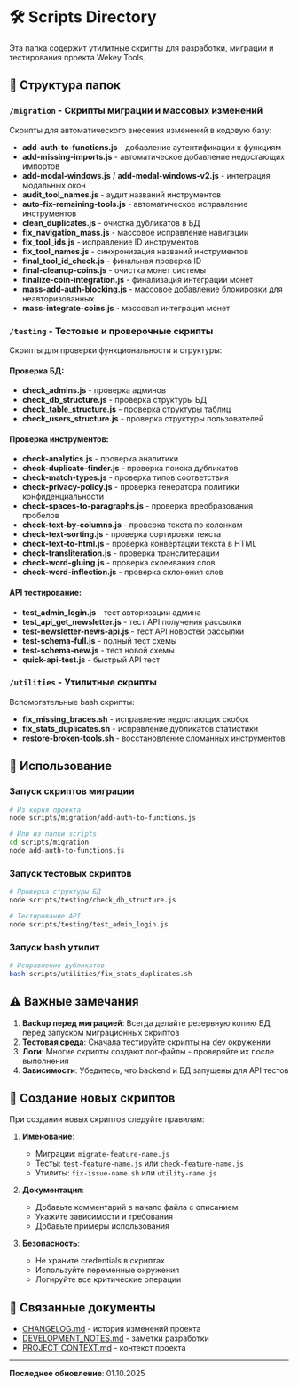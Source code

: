 # 🛠️ Scripts Directory

Эта папка содержит утилитные скрипты для разработки, миграции и тестирования проекта Wekey Tools.

## 📁 Структура папок

### `/migration` - Скрипты миграции и массовых изменений
Скрипты для автоматического внесения изменений в кодовую базу:

- **add-auth-to-functions.js** - добавление аутентификации к функциям
- **add-missing-imports.js** - автоматическое добавление недостающих импортов
- **add-modal-windows.js** / **add-modal-windows-v2.js** - интеграция модальных окон
- **audit_tool_names.js** - аудит названий инструментов
- **auto-fix-remaining-tools.js** - автоматическое исправление инструментов
- **clean_duplicates.js** - очистка дубликатов в БД
- **fix_navigation_mass.js** - массовое исправление навигации
- **fix_tool_ids.js** - исправление ID инструментов
- **fix_tool_names.js** - синхронизация названий инструментов
- **final_tool_id_check.js** - финальная проверка ID
- **final-cleanup-coins.js** - очистка монет системы
- **finalize-coin-integration.js** - финализация интеграции монет
- **mass-add-auth-blocking.js** - массовое добавление блокировки для неавторизованных
- **mass-integrate-coins.js** - массовая интеграция монет

### `/testing` - Тестовые и проверочные скрипты
Скрипты для проверки функциональности и структуры:

#### Проверка БД:
- **check_admins.js** - проверка админов
- **check_db_structure.js** - проверка структуры БД
- **check_table_structure.js** - проверка структуры таблиц
- **check_users_structure.js** - проверка структуры пользователей

#### Проверка инструментов:
- **check-analytics.js** - проверка аналитики
- **check-duplicate-finder.js** - проверка поиска дубликатов
- **check-match-types.js** - проверка типов соответствия
- **check-privacy-policy.js** - проверка генератора политики конфиденциальности
- **check-spaces-to-paragraphs.js** - проверка преобразования пробелов
- **check-text-by-columns.js** - проверка текста по колонкам
- **check-text-sorting.js** - проверка сортировки текста
- **check-text-to-html.js** - проверка конвертации текста в HTML
- **check-transliteration.js** - проверка транслитерации
- **check-word-gluing.js** - проверка склеивания слов
- **check-word-inflection.js** - проверка склонения слов

#### API тестирование:
- **test_admin_login.js** - тест авторизации админа
- **test_api_get_newsletter.js** - тест API получения рассылки
- **test-newsletter-news-api.js** - тест API новостей рассылки
- **test-schema-full.js** - полный тест схемы
- **test-schema-new.js** - тест новой схемы
- **quick-api-test.js** - быстрый API тест

### `/utilities` - Утилитные скрипты
Вспомогательные bash скрипты:

- **fix_missing_braces.sh** - исправление недостающих скобок
- **fix_stats_duplicates.sh** - исправление дубликатов статистики
- **restore-broken-tools.sh** - восстановление сломанных инструментов

## 🚀 Использование

### Запуск скриптов миграции
```bash
# Из корня проекта
node scripts/migration/add-auth-to-functions.js

# Или из папки scripts
cd scripts/migration
node add-auth-to-functions.js
```

### Запуск тестовых скриптов
```bash
# Проверка структуры БД
node scripts/testing/check_db_structure.js

# Тестирование API
node scripts/testing/test_admin_login.js
```

### Запуск bash утилит
```bash
# Исправление дубликатов
bash scripts/utilities/fix_stats_duplicates.sh
```

## ⚠️ Важные замечания

1. **Backup перед миграцией**: Всегда делайте резервную копию БД перед запуском миграционных скриптов
2. **Тестовая среда**: Сначала тестируйте скрипты на dev окружении
3. **Логи**: Многие скрипты создают лог-файлы - проверяйте их после выполнения
4. **Зависимости**: Убедитесь, что backend и БД запущены для API тестов

## 📝 Создание новых скриптов

При создании новых скриптов следуйте правилам:

1. **Именование**:
   - Миграции: `migrate-feature-name.js`
   - Тесты: `test-feature-name.js` или `check-feature-name.js`
   - Утилиты: `fix-issue-name.sh` или `utility-name.js`

2. **Документация**:
   - Добавьте комментарий в начало файла с описанием
   - Укажите зависимости и требования
   - Добавьте примеры использования

3. **Безопасность**:
   - Не храните credentials в скриптах
   - Используйте переменные окружения
   - Логируйте все критические операции

## 🔗 Связанные документы

- [CHANGELOG.md](../CHANGELOG.md) - история изменений проекта
- [DEVELOPMENT_NOTES.md](../DEVELOPMENT_NOTES.md) - заметки разработки
- [PROJECT_CONTEXT.md](../PROJECT_CONTEXT.md) - контекст проекта

---

**Последнее обновление**: 01.10.2025
